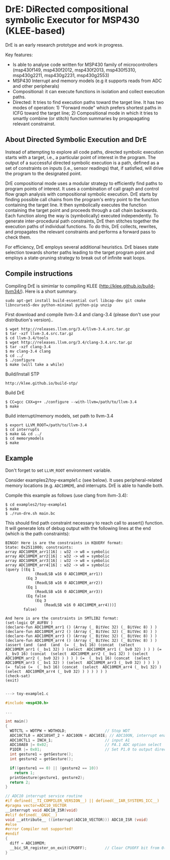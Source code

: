 DrE: DiRected compositional symbolic Executor for MSP430 (KLEE-based)
=============================

DrE is an early research prototype and work in progress.

Key features: 

  * Is able to analyse code written for MSP430 family of microcontrollers
     (msp430f149, msp430f2012, msp430f2013, msp430f5310, msp430g2211, msp430g2231, msp430g2553)
  * MSP430 Interrupt and memory models (e.g it supports reads from ADC and other peripherals)
  * Compositional: it can execute functions in isolation and 
    collect execution paths.
  * Directed: It tries to find execution paths toward the target line.
    It has two modes of operation: 1) "Forward mode" which prefers shortest
    paths in ICFG toward the target line;
    2) Compositional mode in which it tries to smartly combine (or stitch) function
    summaries by progapagating relevant constrainst.

## About Directed Symbolic Execution and DrE
Instead of attempting to explore all code paths, directed symbolic
execution starts with a target, i.e., a particular point of interest in
the program.  The output of a successful directed symbolic execution is
a path, defined as a set of constraints on inputs (i.e., sensor
readings) that, if satisfied, will drive the program to the designated
point.

DrE compositional mode uses a modular strategy to efficiently
find paths to program points of interest.  It uses a combination of call
graph and control flow graph analysis with compositional symbolic
execution.  DrE starts by finding possible call chains from the
program's entry point to the function containing the target line.  It
then symbolically executes the function containing the target point and
proceeds through a call chain backwards.  Each function along the way is
(symbolically) executed independently.  To generate inter-procedural
path constraints, DrE then stitches together the execution paths of
individual functions.  To do this, DrE collects, rewrites, and
propagates the relevant constraints and performs a forward pass to check
them.

For efficiency, DrE employs several additional heuristics. DrE biases
state selection towards shorter paths leading to the target program
point and employs a state-pruning strategy to break out of infinite wait
loops.

## Compile instructions 
Compiling DrE is simimlar to compiling KLEE (http://klee.github.io/build-llvm34/).
Here is a short summary.

```
sudo apt-get install build-essential curl libcap-dev git cmake libncurses5-dev python-minimal python-pip unzip
```

First download and compile llvm-3.4 and clang-3.4 (please don't use your
distribution's version)..

```
$ wget http://releases.llvm.org/3.4/llvm-3.4.src.tar.gz
$ tar -xzf llvm-3.4.src.tar.gz
$ cd llvm-3.4/tools
$ wget http://releases.llvm.org/3.4/clang-3.4.src.tar.gz
$ tar -xzf clang-3.4
$ mv clang-3.4 clang
$ cd ../
$ ./configure
$ make (will take a while)
```

Build/Install STP

```
http://klee.github.io/build-stp/
```

Build DrE

```
$ CC=gcc CXX=g++ ./configure --with-llvm=/path/to/llvm-3.4
$ make
```

Build interrupt/memory models, set path to llvm-3.4
```
$ export LLVM_ROOT=/path/to/llvm-3.4
$ cd interrupts
$ make && cd ../
$ cd memorymodels
$ make

```

## Example
Don't forget to set ``LLVM_ROOT`` environment variable.

Consider examples2/toy-example1.c (see below).
It uses peripheral-related memory locations (e.g. `ADC10MEM`),
and interrupts. DrE is able to handle both.

Compile this example as follows (use clang from llvm-3.4):

```
$ cd examples2/toy-example1
$ make
$ ./run-dre.sh main.bc
```
This should find path constraint necessary to reach call to assert() function.
It will generate lots of debug output with the following lines at the end (which is the path constraints):

```
BINGO! Here is are the constraints in KQUERY format:
State: 0x2511000; constraints:
array ADC10MEM_arr1[16] : w32 -> w8 = symbolic
array ADC10MEM_arr2[16] : w32 -> w8 = symbolic
array ADC10MEM_arr3[16] : w32 -> w8 = symbolic
array ADC10MEM_arr4[16] : w32 -> w8 = symbolic
(query [(Eq 1
             (ReadLSB w16 0 ADC10MEM_arr1))
         (Eq 3
             (ReadLSB w16 0 ADC10MEM_arr2))
         (Eq 1
             (ReadLSB w16 0 ADC10MEM_arr3))
         (Eq false
             (Eq 3
                 (ReadLSB w16 0 ADC10MEM_arr4)))]
        false)

And here is are the constraints in SMTLIB2 format:
(set-logic QF_AUFBV )
(declare-fun ADC10MEM_arr1 () (Array (_ BitVec 32) (_ BitVec 8) ) )
(declare-fun ADC10MEM_arr2 () (Array (_ BitVec 32) (_ BitVec 8) ) )
(declare-fun ADC10MEM_arr3 () (Array (_ BitVec 32) (_ BitVec 8) ) )
(declare-fun ADC10MEM_arr4 () (Array (_ BitVec 32) (_ BitVec 8) ) )
(assert (and  (and  (and  (=  (_ bv1 16) (concat  (select  ADC10MEM_arr1 (_ bv1 32) ) (select  ADC10MEM_arr1 (_ bv0 32) ) ) ) (=  (_ bv3 16) (concat  (select  ADC10MEM_arr2 (_ bv1 32) ) (select  ADC10MEM_arr2 (_ bv0 32) ) ) ) ) (=  (_ bv1 16) (concat  (select  ADC10MEM_arr3 (_ bv1 32) ) (select  ADC10MEM_arr3 (_ bv0 32) ) ) ) ) (=  false (=  (_ bv3 16) (concat  (select  ADC10MEM_arr4 (_ bv1 32) ) (select  ADC10MEM_arr4 (_ bv0 32) ) ) ) ) ) )
(check-sat)
(exit)
```


```C

---> toy-example1.c

#include <msp430.h>

...

int main()
{
  WDTCTL = WDTPW + WDTHOLD;                 // Stop WDT
  ADC10CTL0 = ADC10SHT_2 + ADC10ON + ADC10IE; // ADC10ON, interrupt enabled
  ADC10CTL1 = INCH_1;                       // input A1
  ADC10AE0 |= 0x02;                         // PA.1 ADC option select
  P1DIR |= 0x01;                            // Set P1.0 to output direction
  int gesture1 = getGesture();
  int gesture2 = getGesture();

  if((gesture1 == 0) || (gesture2 == 10))
    return 1;
  printGesture(gesture1, gesture2);
  return 2;
}

// ADC10 interrupt service routine
#if defined(__TI_COMPILER_VERSION__) || defined(__IAR_SYSTEMS_ICC__)
#pragma vector=ADC10_VECTOR
__interrupt void ADC10_ISR(void)
#elif defined(__GNUC__)
void __attribute__ ((interrupt(ADC10_VECTOR))) ADC10_ISR (void)
#else
#error Compiler not supported!
#endif
{
  diff = ADC10MEM;
  __bic_SR_register_on_exit(CPUOFF);        // Clear CPUOFF bit from 0(SR)
}
```
